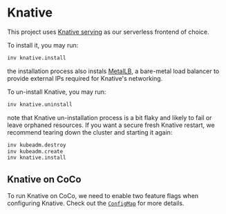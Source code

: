 # Knative

This project uses [Knative serving](https://knative.dev/docs/serving/) as our
serverless frontend of choice.

To install it, you may run:

```bash
inv knative.install
```

the installation process also instals [MetalLB](https://metallb.universe.tf/),
a bare-metal load balancer to provide external IPs required for Knative's
networking.

To un-install Knative, you may run:

```bash
inv knative.uninstall
```

note that Knative un-installation process is a bit flaky and likely to fail or
leave orphaned resources. If you want a secure fresh Knative restart, we
recommend tearing down the cluster and starting it again:

```bash
inv kubeadm.destroy
inv kubeadm.create
inv knative.install
```

## Knative on CoCo

To run Knative on CoCo, we need to enable two feature flags when configuring
Knative. Check out the [`ConfigMap`](../conf-files/knative_config.yaml) for
more details.
